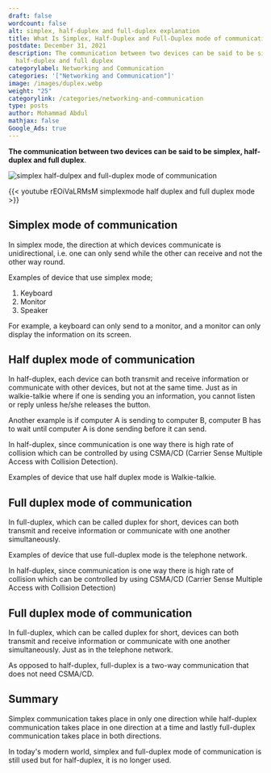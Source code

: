 ```yaml
---
draft: false
wordcount: false
alt: simplex, half-duplex and full-duplex explanation
title: What Is Simplex, Half-Duplex and Full-Duplex mode of communication?
postdate: December 31, 2021
description: The communication between two devices can be said to be simplex,
  half-duplex and full duplex
categorylabel: Networking and Communication
categories: '["Networking and Communication"]'
image: /images/duplex.webp
weight: "25"
categorylink: /categories/networking-and-communication
type: posts
author: Mohammad Abdul
mathjax: false
Google_Ads: true
---
```

**The communication between two devices can be said to be simplex, half-duplex and full duplex**.



<img src="/images/duplex.webp" alt="simplex half-dulpex and full-duplex mode of communication" loading="lazy">

{{< youtube rEOiVaLRMsM simplexmode half duplex and full duplex mode >}}

## Simplex mode of communication

In simplex mode, the direction at which devices communicate is unidirectional, i.e. one can only send while the other can receive and not the other way round.

Examples of device that use simplex mode;

1. Keyboard
2. Monitor
3. Speaker

For example, a keyboard can only send to a monitor, and a monitor can only display the information on its screen.

## Half duplex mode of communication

In half-duplex, each device can both transmit and receive information or communicate with other devices, but not at the same time. Just as in walkie-talkie where if one is sending you an information, you cannot listen or reply unless he/she releases the button.

Another example is if computer A is sending to computer B, computer B has to wait until computer A is done sending before it can send.

In half-duplex, since communication is one way there is high rate of collision which can be controlled by using CSMA/CD (Carrier Sense Multiple Access with Collision Detection).

Examples of device that use half duplex mode is Walkie-talkie.

## Full duplex mode of communication

In full-duplex, which can be called duplex for short, devices can both transmit and receive information or communicate with one another simultaneously.

Examples of device that use full-duplex mode is the
telephone network.

In half-duplex, since communication is one way there is high rate of collision which can be controlled by using CSMA/CD (Carrier Sense Multiple Access with Collision Detection)

## Full duplex mode of communication

In full-duplex, which can be called duplex for short, devices can both transmit and receive information or communicate with one another simultaneously. Just as in the telephone network.

As opposed to half-duplex, full-duplex is a two-way communication that does not need CSMA/CD.

## Summary

Simplex communication takes place in only one direction while half-duplex communication takes place in one direction at a time and lastly full-duplex communication takes place in both directions.

In today's modern world, simplex and full-duplex mode of communication is still used but for half-duplex, it is no longer used.